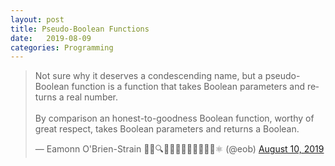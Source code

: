 ```yaml
---
layout: post
title: Pseudo-Boolean Functions
date:   2019-08-09
categories: Programming
---
```


<blockquote class="twitter-tweet"><p lang="en" dir="ltr">Not sure why it deserves a condescending name, but a pseudo-Boolean function is a function that takes Boolean parameters and returns a real number.<br><br>By comparison an honest-to-goodness Boolean function, worthy of great respect, takes Boolean parameters and returns a Boolean.</p>&mdash; Eamonn O&#39;Brien-Strain 👨‍💻🔍🌁🇮🇪🇪🇺🇺🇲🇺🇳⚛️ (@eob) <a href="https://twitter.com/eob/status/1160047031513014272?ref_src=twsrc%5Etfw">August 10, 2019</a></blockquote> <script async src="https://platform.twitter.com/widgets.js" charset="utf-8"></script>